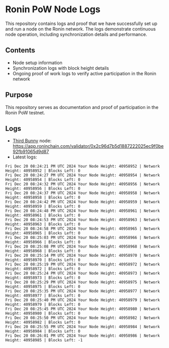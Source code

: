 # Ronin PoW Node Logs

This repository contains logs and proof that we have successfully set up and run a node on the Ronin network. The logs demonstrate continuous node operation, including synchronization details and performance.

## Contents

- Node setup information
- Synchronization logs with block height details
- Ongoing proof of work logs to verify active participation in the Ronin network

## Purpose

This repository serves as documentation and proof of participation in the Ronin PoW testnet.

## Logs

- [Third Bunny](https://thirdbunny.xyz/) node: https://app.roninchain.com/validator/0x2c96d7b5d1887222025ec9f0be92fb91065d9d87
- Latest logs:
```
Fri Dec 20 08:24:21 PM UTC 2024 Your Node Height: 40958952 | Network Height: 40958952 | Blocks Left: 0
Fri Dec 20 08:24:27 PM UTC 2024 Your Node Height: 40958954 | Network Height: 40958954 | Blocks Left: 0
Fri Dec 20 08:24:32 PM UTC 2024 Your Node Height: 40958956 | Network Height: 40958956 | Blocks Left: 0
Fri Dec 20 08:24:37 PM UTC 2024 Your Node Height: 40958958 | Network Height: 40958958 | Blocks Left: 0
Fri Dec 20 08:24:42 PM UTC 2024 Your Node Height: 40958959 | Network Height: 40958959 | Blocks Left: 0
Fri Dec 20 08:24:48 PM UTC 2024 Your Node Height: 40958961 | Network Height: 40958961 | Blocks Left: 0
Fri Dec 20 08:24:53 PM UTC 2024 Your Node Height: 40958963 | Network Height: 40958963 | Blocks Left: 0
Fri Dec 20 08:24:58 PM UTC 2024 Your Node Height: 40958965 | Network Height: 40958965 | Blocks Left: 0
Fri Dec 20 08:25:03 PM UTC 2024 Your Node Height: 40958966 | Network Height: 40958966 | Blocks Left: 0
Fri Dec 20 08:25:08 PM UTC 2024 Your Node Height: 40958968 | Network Height: 40958968 | Blocks Left: 0
Fri Dec 20 08:25:14 PM UTC 2024 Your Node Height: 40958970 | Network Height: 40958970 | Blocks Left: 0
Fri Dec 20 08:25:19 PM UTC 2024 Your Node Height: 40958972 | Network Height: 40958972 | Blocks Left: 0
Fri Dec 20 08:25:24 PM UTC 2024 Your Node Height: 40958973 | Network Height: 40958973 | Blocks Left: 0
Fri Dec 20 08:25:29 PM UTC 2024 Your Node Height: 40958975 | Network Height: 40958975 | Blocks Left: 0
Fri Dec 20 08:25:35 PM UTC 2024 Your Node Height: 40958977 | Network Height: 40958977 | Blocks Left: 0
Fri Dec 20 08:25:40 PM UTC 2024 Your Node Height: 40958979 | Network Height: 40958979 | Blocks Left: 0
Fri Dec 20 08:25:45 PM UTC 2024 Your Node Height: 40958980 | Network Height: 40958980 | Blocks Left: 0
Fri Dec 20 08:25:50 PM UTC 2024 Your Node Height: 40958982 | Network Height: 40958982 | Blocks Left: 0
Fri Dec 20 08:25:55 PM UTC 2024 Your Node Height: 40958984 | Network Height: 40958984 | Blocks Left: 0
Fri Dec 20 08:26:01 PM UTC 2024 Your Node Height: 40958986 | Network Height: 40958985 | Blocks Left: -1
```
